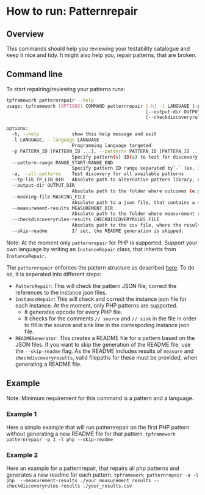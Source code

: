 # How to run: Patternrepair

## Overview

This commands should help you reviewing your testability catalogue and keep it nice and tidy.
It might also help you, repair patterns, that are broken.

## Command line

To start repairing/reviewing your patterns runs:

```bash
tpframework patternrepair --help
usage: tpframework [OPTIONS] COMMAND patternrepair [-h] -l LANGUAGE (-p PATTERN_ID [PATTERN_ID ...] | --pattern-range RANGE_START-RANGE_END | -a) [--tp-lib TP_LIB_DIR]
                                                   [--output-dir OUTPUT_DIR] [--masking-file MASKING_FILE] [--measurement-results MEASUREMENT_DIR]
                                                   [--checkdiscoveryrules-results CHECKDISCOVERYRULES_FILE] [--skip-readme]

options:
  -h, --help            show this help message and exit
  -l LANGUAGE, --language LANGUAGE
                        Programming language targeted
  -p PATTERN_ID [PATTERN_ID ...], --patterns PATTERN_ID [PATTERN_ID ...]
                        Specify pattern(s) ID(s) to test for discovery
  --pattern-range RANGE_START-RANGE_END
                        Specify pattern ID range separated by`-` (ex. 10-50)
  -a, --all-patterns    Test discovery for all available patterns
  --tp-lib TP_LIB_DIR   Absolute path to alternative pattern library, default resolves to `./testability_patterns`
  --output-dir OUTPUT_DIR
                        Absolute path to the folder where outcomes (e.g., log file, export file if any) will be stored, default resolves to `./out`
  --masking-file MASKING_FILE
                        Absolute path to a json file, that contains a mapping, if the name for some measurement tools should be kept secret, default is None
  --measurement-results MEASUREMENT_DIR
                        Absolute path to the folder where measurement results are stored, default resolves to `./measurements`
  --checkdiscoveryrules-results CHECKDISCOVERYRULES_FILE
                        Absolute path to the csv file, where the results of the `checkdiscoveryrules` command are stored, default resolves to `./checkdiscoveryrules.csv`
  --skip-readme         If set, the README generation is skipped.
```

Note: At the moment only `patternrepair` for PHP is supported. Support your own language by writing an `InstanceRepair` class, that inherits from `InstanceRepair`.

The `patternrepair` enforces the pattern structure as described [here](https://github.com/testable-eu/sast-testability-patterns/blob/master/docs/testability-patterns-structure.md).
To do so, it is seperated into different steps:

- `PatternRepair`: This will check the pattern JSON file, correct the references to the instance json files.
- `InstanceRepair`: This will check and correct the instance json file for each instance. At the moment, only PHP patterns are supported.
  - It generates opcode for every PHP file.
  - It checks for the comments `// source` and `// sink` in the file in order to fill in the source and sink line in the correspoding instance json file.
- `READMEGenerator`: This creates a README file for a pattern based on the JSON files. If you want to skip the generation of the README file, use the `--skip-readme` flag. As the README includes results of `measure` and `checkdiscoveryresults`, valid filepaths for these must be provided, when generating a README file.

## Example

Note: Minimum requirement for this command is a pattern and a language.

### Example 1

Here a simple example that will run patternrepair on the first PHP pattern without generating a new README file for that pattern.
`tpframework patternrepair -p 1 -l php --skip-readme`

### Example 2

Here an example for a patternrepair, that repairs all php patterns and generates a new readme for each pattern.
`tpframework patternrepair -a -l php  --measurement-results ./your_measurement_results --checkdiscoveryrules-results ./your_results.csv`
